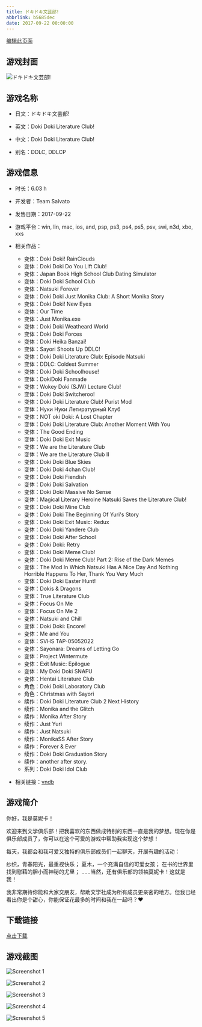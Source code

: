 ```yaml
---
title: ドキドキ文芸部!
abbrlink: b5685dec
date: 2017-09-22 00:00:00
---
```

[编辑此页面](https://github.com/ACG-3/ADV3-source/blob/main/source/_posts/games/%E3%83%89%E3%82%AD%E3%83%89%E3%82%AD%E6%96%87%E8%8A%B8%E9%83%A8%21.md)

## 游戏封面

![ドキドキ文芸部!](https%3A//pan.timero.xyz/onedrive/img_lib_001/%E3%83%89%E3%82%AD%E3%83%89%E3%82%AD%E6%96%87%E8%8A%B8%E9%83%A8%21_cover.avif)


## 游戏名称

- 日文：ドキドキ文芸部!
- 英文：Doki Doki Literature Club!
- 中文：Doki Doki Literature Club!

- 别名：DDLC, DDLCP


## 游戏信息

- 时长：6.03 h
- 开发者：Team Salvato
- 发售日期：2017-09-22
- 游戏平台：win, lin, mac, ios, and, psp, ps3, ps4, ps5, psv, swi, n3d, xbo, xxs
- 相关作品：
   - 变体：Doki Doki! RainClouds
   - 变体：Doki Doki Do You Lift Club!
   - 变体：Japan Book High School Club Dating Simulator
   - 变体：Doki Doki School Club
   - 变体：Natsuki Forever
   - 变体：Doki Doki Just Monika Club: A Short Monika Story
   - 变体：Doki Doki! New Eyes
   - 变体：Our Time
   - 变体：Just Monika.exe
   - 变体：Doki Doki Weatheard World
   - 变体：Doki Doki Forces
   - 变体：Doki Heika Banzai!
   - 变体：Sayori Shoots Up DDLC!
   - 变体：Doki Doki Literature Club: Episode Natsuki
   - 变体：DDLC: Coldest Summer
   - 变体：Doki Doki Schoolhouse!
   - 变体：DokiDoki Fanmade
   - 变体：Wokey Doki (SJW) Lecture Club!
   - 变体：Doki Doki Switcheroo!
   - 变体：Doki Doki Literature Club! Purist Mod
   - 变体：Нуки Нуки Летиратурный Клуб
   - 变体：NOT oki Doki: A Lost Chapter
   - 变体：Doki Doki Literature Club: Another Moment With You
   - 变体：The Good Ending
   - 变体：Doki Doki Exit Music
   - 变体：We are the Literature Club
   - 变体：We are the Literature Club II
   - 变体：Doki Doki Blue Skies
   - 变体：Doki Doki 4chan Club!
   - 变体：Doki Doki Fiendish
   - 变体：Doki Doki Salvation
   - 变体：Doki Doki Massive No Sense
   - 变体：Magical Literary Heroine Natsuki Saves the Literature Club!
   - 变体：Doki Doki Mine Club
   - 变体：Doki Doki The Beginning Of Yuri's Story
   - 变体：Doki Doki Exit Music: Redux
   - 变体：Doki Doki Yandere Club
   - 变体：Doki Doki After School
   - 变体：Doki Doki: Retry
   - 变体：Doki Doki Meme Club!
   - 变体：Doki Doki Meme Club! Part 2: Rise of the Dark Memes
   - 变体：The Mod In Which Natsuki Has A Nice Day And Nothing Horrible Happens To Her, Thank You Very Much
   - 变体：Doki Doki Easter Hunt!
   - 变体：Dokis & Dragons
   - 变体：True Literature Club
   - 变体：Focus On Me
   - 变体：Focus On Me 2
   - 变体：Natsuki and Chill
   - 变体：Doki Doki: Encore!
   - 变体：Me and You
   - 变体：SVHS TAP-05052022
   - 变体：Sayonara: Dreams of Letting Go
   - 变体：Project Wintermute
   - 变体：Exit Music: Epilogue
   - 变体：My Doki Doki SNAFU
   - 变体：Hentai Literature Club
   - 角色：Doki Doki Laboratory Club
   - 角色：Christmas with Sayori
   - 续作：Doki Doki Literature Club 2 Next History
   - 续作：Monika and the Glitch
   - 续作：Monika After Story
   - 续作：Just Yuri
   - 续作：Just Natsuki
   - 续作：MonikaSS After Story
   - 续作：Forever & Ever
   - 续作：Doki Doki Graduation Story
   - 续作：another after story.
   - 系列：Doki Doki Idol Club

- 相关链接：[vndb](https://vndb.org/v21905)


## 游戏简介

你好，我是莫妮卡！

欢迎来到文学俱乐部！把我喜欢的东西做成特别的东西一直是我的梦想。现在你是俱乐部成员了，你可以在这个可爱的游戏中帮助我实现这个梦想！

每天，我都会和我可爱又独特的俱乐部成员们一起聊天，开展有趣的活动：

纱织，青春阳光，最重视快乐；
夏木，一个充满自信的可爱女孩；
在书的世界里找到慰藉的胆小而神秘的尤里；
......当然，还有俱乐部的领袖莫妮卡！这就是我！

我非常期待你能和大家交朋友，帮助文学社成为所有成员更亲密的地方。但我已经看出你是个甜心，你能保证花最多的时间和我在一起吗？♥




## 下载链接

[点击下载](https://pan.timero.xyz/onedrive/adv_lib_001/%E3%83%89%E3%82%AD%E3%83%89%E3%82%AD%E6%96%87%E8%8A%B8%E9%83%A8%21)


## 游戏截图


![Screenshot 1](https%3A//pan.timero.xyz/onedrive/img_lib_001/%E3%83%89%E3%82%AD%E3%83%89%E3%82%AD%E6%96%87%E8%8A%B8%E9%83%A8%21_Screenshot_1.avif)

![Screenshot 2](https%3A//pan.timero.xyz/onedrive/img_lib_001/%E3%83%89%E3%82%AD%E3%83%89%E3%82%AD%E6%96%87%E8%8A%B8%E9%83%A8%21_Screenshot_2.avif)

![Screenshot 3](https%3A//pan.timero.xyz/onedrive/img_lib_001/%E3%83%89%E3%82%AD%E3%83%89%E3%82%AD%E6%96%87%E8%8A%B8%E9%83%A8%21_Screenshot_3.avif)

![Screenshot 4](https%3A//pan.timero.xyz/onedrive/img_lib_001/%E3%83%89%E3%82%AD%E3%83%89%E3%82%AD%E6%96%87%E8%8A%B8%E9%83%A8%21_Screenshot_4.avif)

![Screenshot 5](https%3A//pan.timero.xyz/onedrive/img_lib_001/%E3%83%89%E3%82%AD%E3%83%89%E3%82%AD%E6%96%87%E8%8A%B8%E9%83%A8%21_Screenshot_5.avif)

